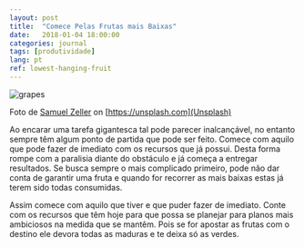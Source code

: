 ```yaml
---
layout: post
title:  "Comece Pelas Frutas mais Baixas"
date:   2018-01-04 18:00:00
categories: journal
tags: [produtividade]
lang: pt
ref: lowest-hanging-fruit
---
```


![grapes](samuel-zeller-grapes.jpg)

Foto de [Samuel Zeller](https://unsplash.com/photos/piR6qwg11Fo) on [https://unsplash.com](Unsplash)

Ao encarar uma tarefa gigantesca tal pode parecer inalcançável, no entanto sempre têm algum ponto de partida que pode ser feito. Comece com aquilo que pode fazer de imediato com os recursos que já possui. Desta forma rompe com a paralisia diante do obstáculo e já começa a entregar resultados. Se busca sempre o mais complicado primeiro, pode não dar conta de garantir uma fruta e quando for recorrer as mais baixas estas já terem sido todas consumidas.

Assim comece com aquilo que tiver e que puder fazer de imediato. Conte com os recursos que têm hoje para que possa se planejar para planos mais ambiciosos na medida que se mantêm. Pois se for apostar as frutas com o destino ele devora todas as maduras e te deixa só as verdes.
